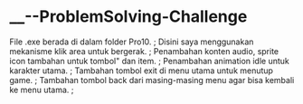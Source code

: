 # __--ProblemSolving-Challenge
File .exe berada di dalam folder Pro10. ;
Disini saya menggunakan mekanisme klik area untuk bergerak. ;
Penambahan konten audio, sprite icon tambahan untuk tombol" dan item. ;
Penambahan animation idle untuk karakter utama. ;
Tambahan tombol exit di menu utama untuk menutup game. ;
Tambahan tombol back dari masing-masing menu agar bisa kembali ke menu utama. ;
